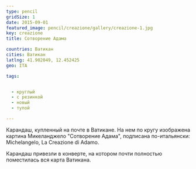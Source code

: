 ```yaml
---
type: pencil
gridSize: 1
date: 2015-09-01
featured_image: pencil/creazione/gallery/creazione-1.jpg
key: creazione
title: Сотворение Адама

countries: Ватикан
cities: Ватикан
latlng: 41.902049, 12.452425
geo: ITA

tags:


  - круглый
  - с резинкой
  - новый
  - тупой

---
```


Карандаш, купленный на почте в Ватикане. На нем по кругу изображена картина Микеланджело "Сотворение Адама", подписана по-итальянски: Michelangelo, La Creazione di Adamo.

Карандаш привезли в конверте, на котором почти полностью поместилась вся карта Ватикана.
